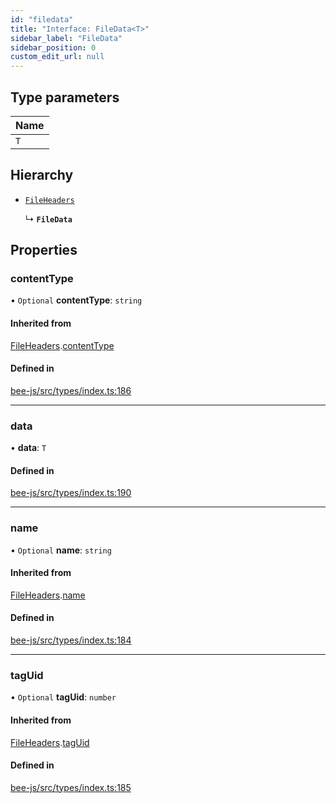 ```yaml
---
id: "filedata"
title: "Interface: FileData<T>"
sidebar_label: "FileData"
sidebar_position: 0
custom_edit_url: null
---
```


## Type parameters

| Name |
| :------ |
| `T` |

## Hierarchy

- [`FileHeaders`](fileheaders.md)

  ↳ **`FileData`**

## Properties

### contentType

• `Optional` **contentType**: `string`

#### Inherited from

[FileHeaders](fileheaders.md).[contentType](fileheaders.md#contenttype)

#### Defined in

[bee-js/src/types/index.ts:186](https://github.com/ethersphere/bee-js/blob/74056cb/src/types/index.ts#L186)

___

### data

• **data**: `T`

#### Defined in

[bee-js/src/types/index.ts:190](https://github.com/ethersphere/bee-js/blob/74056cb/src/types/index.ts#L190)

___

### name

• `Optional` **name**: `string`

#### Inherited from

[FileHeaders](fileheaders.md).[name](fileheaders.md#name)

#### Defined in

[bee-js/src/types/index.ts:184](https://github.com/ethersphere/bee-js/blob/74056cb/src/types/index.ts#L184)

___

### tagUid

• `Optional` **tagUid**: `number`

#### Inherited from

[FileHeaders](fileheaders.md).[tagUid](fileheaders.md#taguid)

#### Defined in

[bee-js/src/types/index.ts:185](https://github.com/ethersphere/bee-js/blob/74056cb/src/types/index.ts#L185)
